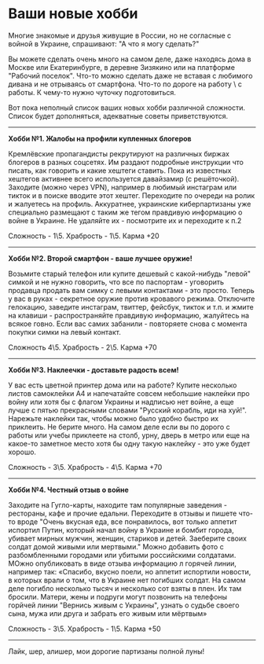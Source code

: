 # Ваши новые хобби

Многие знакомые и друзья живущие в России, но не согласные с войной в Украине, спрашивают: "А что я могу сделать?"  

Вы можете сделать очень много на самом деле, даже находясь дома в Москве или Екатеринбурге, в деревне Зизякино или на платформе "Рабочий поселок". 
Что-то можно сделать даже не вставая с любимого дивана и не отрываясь от смартфона. Что-то по дороге на работу \ с работы. К чему-то нужно чуточку подготовиться.

Вот пока неполный список ваших новых хобби различной сложности. Список будет дополняться, адекватные советы приветствуются. 

---

**Хобби №1. Жалобы на профили купленных блогеров**

Кремлёвские пропагандисты рекрутируют на различных биржах блогеров в разных соцсетях. Им раздают подробные инструкции что писать, как говорить и какие хештеги ставить. Пока из известных хештегов активнее всего используется давайзамир (с решёточкой). Заходите (можно через VPN), например в любимый инстаграм или тикток и в поиске вводите этот хештег. Переходите по очереди на ролик и жалуетесь на профиль. Аккуратнее, украинские киберпартизаны уже специально размещают с таким же тегом правдивую информацию о войне в Украине. Не удаляйте их - посмотрите их и переходите к п.2

Сложность - 1\5. Храбрость - 1\5. Карма +20

---

**Хобби №2. Второй смартфон - ваше лучшее оружие!** 

Возьмите старый телефон или купите дешевый с какой-нибудь "левой" симкой и не нужно говорить, что все по паспортам - уговорить продавца продать вам симку с левыми контактами - это просто.  Теперь у вас в руках - секретное оружие против кровавого режима. Отключите гелокацию, заведите инстаграм, твиттер, фейсбук, тикток и т.п. и жмите на клавиши - распространяйте правдивую информацию, жалуйтесь на всякое говно. Если вас самих забанили - повторяете снова с момента покупки симки на левый контакт.

Сложность 4\5. Храбрость - 2\5. Карма +70

---
**Хобби №3. Наклеечки - доставьте радость всем!**

У вас есть цветной принтер дома или на работе? Купите несколько листов самоклейки А4 и напечатайте совсем небольшие наклейки про войну или хотя бы с флагом Украины и надписью нет войне, а еще лучше с пятью прекрасными словами "Русский корабль, иди на хуй!". Нарежьте наклейки так, чтобы можно было удобно быстро их приклеить. Не берите много. На самом деле если вы по дорого с работы или учебы приклеете на столб, урну, дверь в метро или еще на какое-то заметное место хотя бы одну такую наклейку - это уже будет хорошо.

Сложность - 3\5. Храбрость - 4\5. Карма +70

---

**Хобби №4. Честный отзыв о войне**

Заходите на Гугло-карты, находите там популярные заведения - рестораны, кафе и прочие едальни. Переходите в отзывы и пишете что-то вроде "Очень вкусная еда, все понравилось, вот только аппетит испортил Путин, который начал войну в Украине и бомбит города, убивает мирных мужчин, женщин, стариков и детей. Заеберите своих солдат домой живыми или мертвыми."  Можно добавить фото с разбомбленными городами или убитыми российскими солдатами. МОжно опубликовать в виде отзыва информацию л горячей линии, например так: «Спасибо, вкусно поели, но аппетит испортили новости, в которых врали о том, что в Украине нет погибших солдат. На самом деле погибло несколько тысяч и несколько сот взяты в плен. Их там бросили. Матери, жены и подруги могут позвонить на телефоны горйчей линии "Вернись живым с Украины", узнать о судьбе своего сына, мужа или друга и забрать его живым или мёртвым»

Сложность - 3\5. Храбрость - 1\5. Карма +50

---

Лайк, шер, алишер, мои дорогие партизаны полной луны!

